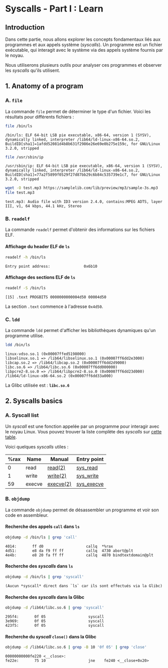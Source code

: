 # Syscalls - Part I : Learn

## Introduction
Dans cette partie, nous allons explorer les concepts fondamentaux liés aux programmes et aux appels système (*syscalls*). Un programme est un fichier exécutable, qui interagit avec le système via des appels système fournis par le noyau.

Nous utiliserons plusieurs outils pour analyser ces programmes et observer les *syscalls* qu'ils utilisent.

## 1. Anatomy of a program

### A. `file`
La commande `file` permet de déterminer le type d'un fichier. Voici les résultats pour différents fichiers :

```bash
file /bin/ls
```
```
/bin/ls: ELF 64-bit LSB pie executable, x86-64, version 1 (SYSV), dynamically linked, interpreter /lib64/ld-linux-x86-64.so.2, BuildID[sha1]=1afdd52081d4b8b631f2986e26e69e0b275e159c, for GNU/Linux 3.2.0, stripped
```

```bash
file /usr/sbin/ip
```
```
/usr/sbin/ip: ELF 64-bit LSB pie executable, x86-64, version 1 (SYSV), dynamically linked, interpreter /lib64/ld-linux-x86-64.so.2, BuildID[sha1]=77a2f5899f0529f27d87bb29c6b84c535739e1c7, for GNU/Linux 3.2.0, stripped
```

```bash
wget -O test.mp3 https://samplelib.com/lib/preview/mp3/sample-3s.mp3
file test.mp3
```
```
test.mp3: Audio file with ID3 version 2.4.0, contains:MPEG ADTS, layer III, v1, 64 kbps, 44.1 kHz, Stereo
```

### B. `readelf`
La commande `readelf` permet d'obtenir des informations sur les fichiers ELF.

#### **Affichage du header ELF de `ls`**
```bash
readelf -h /bin/ls
```
```
Entry point address:               0x6b10
```

#### **Affichage des sections ELF de `ls`**
```bash
readelf -S /bin/ls
```
```
[15] .text PROGBITS 0000000000004d50 00004d50
```
La section `.text` commence à l'adresse `0x4d50`.

### C. `ldd`
La commande `ldd` permet d'afficher les bibliothèques dynamiques qu'un programme utilise.

```bash
ldd /bin/ls
```
```
linux-vdso.so.1 (0x00007ffed5198000)
libselinux.so.1 => /lib64/libselinux.so.1 (0x00007ff6dd2e3000)
libcap.so.2 => /lib64/libcap.so.2 (0x00007ff6dd2d9000)
libc.so.6 => /lib64/libc.so.6 (0x00007ff6dd000000)
libpcre2-8.so.0 => /lib64/libpcre2-8.so.0 (0x00007ff6dd23d000)
/lib64/ld-linux-x86-64.so.2 (0x00007ff6dd33a000)
```
La Glibc utilisée est : **`libc.so.6`**

## 2. Syscalls basics

### A. Syscall list
Un *syscall* est une fonction appelée par un programme pour interagir avec le noyau Linux. Vous pouvez trouver la liste complète des *syscalls* sur [cette table](https://filippo.io/linux-syscall-table/).

Voici quelques *syscalls* utiles :

| %rax | Name | Manual | Entry point |
| --- | --- | --- | --- |
| 0 | read | [read(2)](https://manpages.debian.org/unstable/manpages-dev/read.2.en.html) | [sys_read](https://github.com/search?q=repo%3Atorvalds%2Flinux+%2FSYSCALL_DEFINE%5B%5E%2C%5D*%5Cbread%5Cb%2F&type=code) |
| 1 | write | [write(2)](https://manpages.debian.org/unstable/manpages-dev/write.2.en.html) | [sys_write](https://github.com/search?q=repo%3Atorvalds%2Flinux+%2FSYSCALL_DEFINE%5B%5E%2C%5D*%5Cbwrite%5Cb%2F&type=code) |
| 59 | execve | [execve(2)](https://manpages.debian.org/unstable/manpages-dev/execve.2.en.html) | [sys_execve](https://github.com/search?q=repo%3Atorvalds%2Flinux+%2FSYSCALL_DEFINE%5B%5E%2C%5D*%5Cbexecve%5Cb%2F&type=code) |

### B. `objdump`
La commande `objdump` permet de désassembler un programme et voir son code en assembleur.

#### **Recherche des appels `call` dans `ls`**
```bash
objdump -d /bin/ls | grep 'call'
```
```
4014:       ff d0                   callq  *%rax
4d51:       e8 da f9 ff ff          callq  4730 abort@plt
4e4b:       e8 20 fa ff ff          callq  4870 bindtextdomain@plt
```

#### **Recherche des *syscalls* dans `ls`**
```bash
objdump -d /bin/ls | grep 'syscall'
```
```
(Aucun *syscall* direct dans `ls` car ils sont effectués via la Glibc)
```

#### **Recherche des *syscalls* dans la Glibc**
```bash
objdump -d /lib64/libc.so.6 | grep 'syscall'
```
```
295f4:       0f 05                   syscall
3e969:       0f 05                   syscall
423f5:       0f 05                   syscall
```

#### **Recherche du *syscall* `close()` dans la Glibc**
```bash
objdump -d /lib64/libc.so.6 | grep -B 10 '0f 05' | grep 'close'
```
```
00000000000fe220 <__close>:
fe22e:       75 10                   jne    fe240 <__close+0x20>
```

